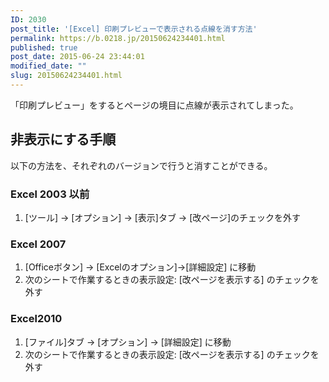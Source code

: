 ```yaml
---
ID: 2030
post_title: '[Excel] 印刷プレビューで表示される点線を消す方法'
permalink: https://b.0218.jp/20150624234401.html
published: true
post_date: 2015-06-24 23:44:01
modified_date: ""
slug: 20150624234401.html
---
```

「印刷プレビュー」をするとページの境目に点線が表示されてしまった。 
<!--more-->
<h2>非表示にする手順</h2>
以下の方法を、それぞれのバージョンで行うと消すことができる。

<h3>Excel 2003 以前</h3>
<ol>
  <li>[ツール] → [オプション] → [表示]タブ → [改ページ]のチェックを外す</li>
</ol>

<h3>Excel 2007</h3>
<ol>
  <li>[Officeボタン] → [Excelのオプション]→[詳細設定] に移動</li>
  <li>次のシートで作業するときの表示設定: [改ページを表示する] のチェックを外す</li>
</ol>

<h3>Excel2010</h3>
<ol>
  <li>[ファイル]タブ → [オプション] → [詳細設定] に移動</li>
  <li>次のシートで作業するときの表示設定:  [改ページを表示する] のチェックを外す</li>
</ol>
